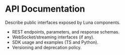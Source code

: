 # API Documentation

Describe public interfaces exposed by Luna components.

- REST endpoints, parameters, and response schemas.
- WebSocket/streaming interfaces (if any).
- SDK usage and examples (TS and Python).
- Versioning and deprecation policy.
